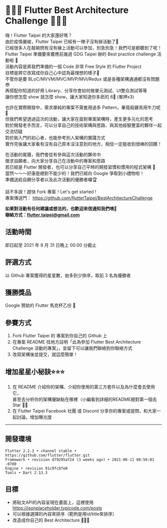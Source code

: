 # 📢📢📢 Flutter Best Architecture Challenge 📢📢📢
嗨！Flutter Taipei 的大家還好嗎？  
由於疫情嚴峻，Flutter Taipei 已經有一陣子沒有辦活動了🥲  
已經很多人在敲碗問有沒有線上活動可以參加，別急別急！我們可是都聽到了呢！  
Flutter Taipei 準備要來響應前幾週 GDG Taipei 辦的 Best practice challenge 活動啦 📢  
活動內容是將我們準備的一個 Code 非常 Free Style 的 Flutter Project  
目標是將它改寫成你自己心中認為最理想的樣子🤘  
不管你是要 BLoC/MVVM/MVC/MVP/MVI/Redux 或是各種架構通通都沒有問題😎  
再搭配你知道的好用 Library、分享你會如何做單元測試、UI整合測試等等  
讓你想怎麼 show 就怎麼 show，讓大家知道你多麽的 6⃣ (單押x3) 

也許在實際開發中，需求單純的專案不需套用過多 Pattern，畢竟殺雞焉用牛刀呢🔪  
但我們希望透過這次的活動，讓大家在面對專案架構時，產生更多元化的思考  
對於開發老手而言，可以分享自己的技術架構與思路、與其他經驗豐富的夥伴一起交流切磋  
對於剛入門的初心者，也能參考別人架構的實踐方式  
實作完後讓大家看有沒有自己原本沒注意到的地方，相信一定能收到很棒的回饋！  

在活動的尾聲，我們會從有參與這次活動的夥伴中  
徵求自願者，向大家分享自己在活動中的專案和思路  
若已經是 Flutter 開發者，也可以分享自己平時的開發習慣和慣用的程式架構 🙌  
當然～～～好康是絕對不能少的！我們已經向 Google 爭取到小禮物啦！  
準備送給自願分享者以及此次活動的優勝者囉🏆  

話不多說！趕快 Fork 專案！Let's get started !  
專案傳送門： https://github.com/flutterTaipei/BestArchitectureChallenge

**如果對活動有任何建議或想法的，也歡迎來信通知我們唷🥳**  
**聯絡方式：flutter.taipei@gmail.com**

## 活動時間
即日起至 2021 年 8 月 31 日晚上 00:00 分截止

## 評選方式
以 Github 專案獲得的星星數，由多到少排序，取前 3 名為優勝者

## 獲勝獎品
Google 贊助的 Flutter 馬克杯乙份 🎁

## 參賽方式

1. Fork Flutter Taipei 的 專案到你自己的 Github 上
2. 在專案 README 找地方註明「此為參加 Flutter Best Architecture Challenge 活動的專案」，並留下可以讓我們聯絡到你聯絡方式
3. 改寫架構後並提交，就這麼簡單！

## 增加星星小秘訣⭐️⭐️⭐️

1. 在 README 介紹你的架構、介紹你使用的第三方套件以及為什麼會去使用它，  
   甚至去分析你的架構優缺點在哪裡（小編看到詳細的README絕對第一個去Star 🙋‍♂️
2. 在 Flutter Taipei Facebook 社團 或 Discord 分享你的專案或提問，和大家一起討論，增加曝光度

___


## 開發環境

```
Flutter 2.2.2 • channel stable • https://github.com/flutter/flutter.git
Framework • revision d79295af24 (3 weeks ago) • 2021-06-11 08:56:01 -0700
Engine • revision 91c9fc8fe0
Tools • Dart 2.13.3
```
## 目標

- 將貼文API的內容呈現在畫面上，這裡使用 https://jsonplaceholder.typicode.com/posts
- 可以根據選擇的內容來排序（範例是用id/title來排序）
- 改造成你自己的 Best Architecture 🎉🎉🎉






